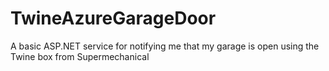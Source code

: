 TwineAzureGarageDoor
====================

A basic ASP.NET service for notifying me that my garage is open using the Twine box from Supermechanical